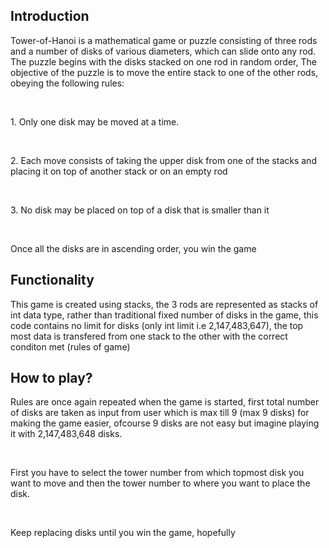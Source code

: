 <h2>Introduction</h2>
<p>Tower-of-Hanoi is a mathematical game or puzzle consisting of three rods and a number of disks of various diameters, which can slide onto any rod. The puzzle begins with the disks stacked on one rod in random order, The objective of the puzzle is to move the entire stack to one of the other rods, obeying the following rules:</p>
<br><p>1. Only one disk may be moved at a time.</p><br>
<p>2. Each move consists of taking the upper disk from one of the stacks and placing it on top of another stack or on an empty rod</p><br>
<p>3. No disk may be placed on top of a disk that is smaller than it</p><br>
<p>Once all the disks are in ascending order, you win the game</p>

<h2>Functionality</h2>
<p>This game is created using stacks, the 3 rods are represented as stacks of int data type, rather than traditional fixed number of disks in the game, this code contains no limit for disks (only int limit i.e  2,147,483,647), the top most data is transfered from one stack to the other with the correct conditon met (rules of game)</p>

<h2>How to play?</h2>
<p>Rules are once again repeated when the game is started, first total number of disks are taken as input from user which is max till 9 (max 9 disks) for making the game easier, ofcourse 9 disks are not easy but imagine playing it with 2,147,483,648 disks.</p><br>
<p>First you have to select the tower number from which topmost disk you want to move and then the tower number to where you want to place the disk.</p><br>
<p>Keep replacing disks until you win the game, hopefully</p>
